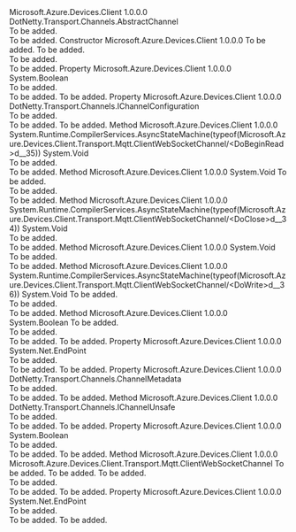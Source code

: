 <Type Name="ClientWebSocketChannel" FullName="Microsoft.Azure.Devices.Client.Transport.Mqtt.ClientWebSocketChannel">
  <TypeSignature Language="C#" Value="public class ClientWebSocketChannel : DotNetty.Transport.Channels.AbstractChannel" />
  <TypeSignature Language="ILAsm" Value=".class public auto ansi beforefieldinit ClientWebSocketChannel extends DotNetty.Transport.Channels.AbstractChannel" />
  <TypeSignature Language="DocId" Value="T:Microsoft.Azure.Devices.Client.Transport.Mqtt.ClientWebSocketChannel" />
  <TypeSignature Language="VB.NET" Value="Public Class ClientWebSocketChannel&#xA;Inherits AbstractChannel" />
  <TypeSignature Language="F#" Value="type ClientWebSocketChannel = class&#xA;    inherit AbstractChannel" />
  <AssemblyInfo>
    <AssemblyName>Microsoft.Azure.Devices.Client</AssemblyName>
    <AssemblyVersion>1.0.0.0</AssemblyVersion>
  </AssemblyInfo>
  <Base>
    <BaseTypeName>DotNetty.Transport.Channels.AbstractChannel</BaseTypeName>
  </Base>
  <Interfaces />
  <Docs>
    <summary>To be added.</summary>
    <remarks>To be added.</remarks>
  </Docs>
  <Members>
    <Member MemberName=".ctor">
      <MemberSignature Language="C#" Value="public ClientWebSocketChannel (DotNetty.Transport.Channels.IChannel parent, System.Net.WebSockets.ClientWebSocket webSocket);" />
      <MemberSignature Language="ILAsm" Value=".method public hidebysig specialname rtspecialname instance void .ctor(class DotNetty.Transport.Channels.IChannel parent, class System.Net.WebSockets.ClientWebSocket webSocket) cil managed" />
      <MemberSignature Language="DocId" Value="M:Microsoft.Azure.Devices.Client.Transport.Mqtt.ClientWebSocketChannel.#ctor(DotNetty.Transport.Channels.IChannel,System.Net.WebSockets.ClientWebSocket)" />
      <MemberSignature Language="VB.NET" Value="Public Sub New (parent As IChannel, webSocket As ClientWebSocket)" />
      <MemberSignature Language="F#" Value="new Microsoft.Azure.Devices.Client.Transport.Mqtt.ClientWebSocketChannel : DotNetty.Transport.Channels.IChannel * System.Net.WebSockets.ClientWebSocket -&gt; Microsoft.Azure.Devices.Client.Transport.Mqtt.ClientWebSocketChannel" Usage="new Microsoft.Azure.Devices.Client.Transport.Mqtt.ClientWebSocketChannel (parent, webSocket)" />
      <MemberType>Constructor</MemberType>
      <AssemblyInfo>
        <AssemblyName>Microsoft.Azure.Devices.Client</AssemblyName>
        <AssemblyVersion>1.0.0.0</AssemblyVersion>
      </AssemblyInfo>
      <Parameters>
        <Parameter Name="parent" Type="DotNetty.Transport.Channels.IChannel" />
        <Parameter Name="webSocket" Type="System.Net.WebSockets.ClientWebSocket" />
      </Parameters>
      <Docs>
        <param name="parent">To be added.</param>
        <param name="webSocket">To be added.</param>
        <summary>To be added.</summary>
        <remarks>To be added.</remarks>
      </Docs>
    </Member>
    <Member MemberName="Active">
      <MemberSignature Language="C#" Value="public override bool Active { get; }" />
      <MemberSignature Language="ILAsm" Value=".property instance bool Active" />
      <MemberSignature Language="DocId" Value="P:Microsoft.Azure.Devices.Client.Transport.Mqtt.ClientWebSocketChannel.Active" />
      <MemberSignature Language="VB.NET" Value="Public Overrides ReadOnly Property Active As Boolean" />
      <MemberSignature Language="F#" Value="member this.Active : bool" Usage="Microsoft.Azure.Devices.Client.Transport.Mqtt.ClientWebSocketChannel.Active" />
      <MemberType>Property</MemberType>
      <AssemblyInfo>
        <AssemblyName>Microsoft.Azure.Devices.Client</AssemblyName>
        <AssemblyVersion>1.0.0.0</AssemblyVersion>
      </AssemblyInfo>
      <ReturnValue>
        <ReturnType>System.Boolean</ReturnType>
      </ReturnValue>
      <Docs>
        <summary>To be added.</summary>
        <value>To be added.</value>
        <remarks>To be added.</remarks>
      </Docs>
    </Member>
    <Member MemberName="Configuration">
      <MemberSignature Language="C#" Value="public override DotNetty.Transport.Channels.IChannelConfiguration Configuration { get; }" />
      <MemberSignature Language="ILAsm" Value=".property instance class DotNetty.Transport.Channels.IChannelConfiguration Configuration" />
      <MemberSignature Language="DocId" Value="P:Microsoft.Azure.Devices.Client.Transport.Mqtt.ClientWebSocketChannel.Configuration" />
      <MemberSignature Language="VB.NET" Value="Public Overrides ReadOnly Property Configuration As IChannelConfiguration" />
      <MemberSignature Language="F#" Value="member this.Configuration : DotNetty.Transport.Channels.IChannelConfiguration" Usage="Microsoft.Azure.Devices.Client.Transport.Mqtt.ClientWebSocketChannel.Configuration" />
      <MemberType>Property</MemberType>
      <AssemblyInfo>
        <AssemblyName>Microsoft.Azure.Devices.Client</AssemblyName>
        <AssemblyVersion>1.0.0.0</AssemblyVersion>
      </AssemblyInfo>
      <ReturnValue>
        <ReturnType>DotNetty.Transport.Channels.IChannelConfiguration</ReturnType>
      </ReturnValue>
      <Docs>
        <summary>To be added.</summary>
        <value>To be added.</value>
        <remarks>To be added.</remarks>
      </Docs>
    </Member>
    <Member MemberName="DoBeginRead">
      <MemberSignature Language="C#" Value="protected override void DoBeginRead ();" />
      <MemberSignature Language="ILAsm" Value=".method familyhidebysig virtual instance void DoBeginRead() cil managed" />
      <MemberSignature Language="DocId" Value="M:Microsoft.Azure.Devices.Client.Transport.Mqtt.ClientWebSocketChannel.DoBeginRead" />
      <MemberSignature Language="VB.NET" Value="Protected Overrides Sub DoBeginRead ()" />
      <MemberSignature Language="F#" Value="override this.DoBeginRead : unit -&gt; unit" Usage="clientWebSocketChannel.DoBeginRead " />
      <MemberType>Method</MemberType>
      <AssemblyInfo>
        <AssemblyName>Microsoft.Azure.Devices.Client</AssemblyName>
        <AssemblyVersion>1.0.0.0</AssemblyVersion>
      </AssemblyInfo>
      <Attributes>
        <Attribute>
          <AttributeName>System.Runtime.CompilerServices.AsyncStateMachine(typeof(Microsoft.Azure.Devices.Client.Transport.Mqtt.ClientWebSocketChannel/&lt;DoBeginRead&gt;d__35))</AttributeName>
        </Attribute>
      </Attributes>
      <ReturnValue>
        <ReturnType>System.Void</ReturnType>
      </ReturnValue>
      <Parameters />
      <Docs>
        <summary>To be added.</summary>
        <remarks>To be added.</remarks>
      </Docs>
    </Member>
    <Member MemberName="DoBind">
      <MemberSignature Language="C#" Value="protected override void DoBind (System.Net.EndPoint localAddress);" />
      <MemberSignature Language="ILAsm" Value=".method familyhidebysig virtual instance void DoBind(class System.Net.EndPoint localAddress) cil managed" />
      <MemberSignature Language="DocId" Value="M:Microsoft.Azure.Devices.Client.Transport.Mqtt.ClientWebSocketChannel.DoBind(System.Net.EndPoint)" />
      <MemberSignature Language="VB.NET" Value="Protected Overrides Sub DoBind (localAddress As EndPoint)" />
      <MemberSignature Language="F#" Value="override this.DoBind : System.Net.EndPoint -&gt; unit" Usage="clientWebSocketChannel.DoBind localAddress" />
      <MemberType>Method</MemberType>
      <AssemblyInfo>
        <AssemblyName>Microsoft.Azure.Devices.Client</AssemblyName>
        <AssemblyVersion>1.0.0.0</AssemblyVersion>
      </AssemblyInfo>
      <ReturnValue>
        <ReturnType>System.Void</ReturnType>
      </ReturnValue>
      <Parameters>
        <Parameter Name="localAddress" Type="System.Net.EndPoint" />
      </Parameters>
      <Docs>
        <param name="localAddress">To be added.</param>
        <summary>To be added.</summary>
        <remarks>To be added.</remarks>
      </Docs>
    </Member>
    <Member MemberName="DoClose">
      <MemberSignature Language="C#" Value="protected override void DoClose ();" />
      <MemberSignature Language="ILAsm" Value=".method familyhidebysig virtual instance void DoClose() cil managed" />
      <MemberSignature Language="DocId" Value="M:Microsoft.Azure.Devices.Client.Transport.Mqtt.ClientWebSocketChannel.DoClose" />
      <MemberSignature Language="VB.NET" Value="Protected Overrides Sub DoClose ()" />
      <MemberSignature Language="F#" Value="override this.DoClose : unit -&gt; unit" Usage="clientWebSocketChannel.DoClose " />
      <MemberType>Method</MemberType>
      <AssemblyInfo>
        <AssemblyName>Microsoft.Azure.Devices.Client</AssemblyName>
        <AssemblyVersion>1.0.0.0</AssemblyVersion>
      </AssemblyInfo>
      <Attributes>
        <Attribute>
          <AttributeName>System.Runtime.CompilerServices.AsyncStateMachine(typeof(Microsoft.Azure.Devices.Client.Transport.Mqtt.ClientWebSocketChannel/&lt;DoClose&gt;d__34))</AttributeName>
        </Attribute>
      </Attributes>
      <ReturnValue>
        <ReturnType>System.Void</ReturnType>
      </ReturnValue>
      <Parameters />
      <Docs>
        <summary>To be added.</summary>
        <remarks>To be added.</remarks>
      </Docs>
    </Member>
    <Member MemberName="DoDisconnect">
      <MemberSignature Language="C#" Value="protected override void DoDisconnect ();" />
      <MemberSignature Language="ILAsm" Value=".method familyhidebysig virtual instance void DoDisconnect() cil managed" />
      <MemberSignature Language="DocId" Value="M:Microsoft.Azure.Devices.Client.Transport.Mqtt.ClientWebSocketChannel.DoDisconnect" />
      <MemberSignature Language="VB.NET" Value="Protected Overrides Sub DoDisconnect ()" />
      <MemberSignature Language="F#" Value="override this.DoDisconnect : unit -&gt; unit" Usage="clientWebSocketChannel.DoDisconnect " />
      <MemberType>Method</MemberType>
      <AssemblyInfo>
        <AssemblyName>Microsoft.Azure.Devices.Client</AssemblyName>
        <AssemblyVersion>1.0.0.0</AssemblyVersion>
      </AssemblyInfo>
      <ReturnValue>
        <ReturnType>System.Void</ReturnType>
      </ReturnValue>
      <Parameters />
      <Docs>
        <summary>To be added.</summary>
        <remarks>To be added.</remarks>
      </Docs>
    </Member>
    <Member MemberName="DoWrite">
      <MemberSignature Language="C#" Value="protected override void DoWrite (DotNetty.Transport.Channels.ChannelOutboundBuffer channelOutboundBuffer);" />
      <MemberSignature Language="ILAsm" Value=".method familyhidebysig virtual instance void DoWrite(class DotNetty.Transport.Channels.ChannelOutboundBuffer channelOutboundBuffer) cil managed" />
      <MemberSignature Language="DocId" Value="M:Microsoft.Azure.Devices.Client.Transport.Mqtt.ClientWebSocketChannel.DoWrite(DotNetty.Transport.Channels.ChannelOutboundBuffer)" />
      <MemberSignature Language="F#" Value="override this.DoWrite : DotNetty.Transport.Channels.ChannelOutboundBuffer -&gt; unit" Usage="clientWebSocketChannel.DoWrite channelOutboundBuffer" />
      <MemberType>Method</MemberType>
      <AssemblyInfo>
        <AssemblyName>Microsoft.Azure.Devices.Client</AssemblyName>
        <AssemblyVersion>1.0.0.0</AssemblyVersion>
      </AssemblyInfo>
      <Attributes>
        <Attribute>
          <AttributeName>System.Runtime.CompilerServices.AsyncStateMachine(typeof(Microsoft.Azure.Devices.Client.Transport.Mqtt.ClientWebSocketChannel/&lt;DoWrite&gt;d__36))</AttributeName>
        </Attribute>
      </Attributes>
      <ReturnValue>
        <ReturnType>System.Void</ReturnType>
      </ReturnValue>
      <Parameters>
        <Parameter Name="channelOutboundBuffer" Type="DotNetty.Transport.Channels.ChannelOutboundBuffer" />
      </Parameters>
      <Docs>
        <param name="channelOutboundBuffer">To be added.</param>
        <summary>To be added.</summary>
        <remarks>To be added.</remarks>
      </Docs>
    </Member>
    <Member MemberName="IsCompatible">
      <MemberSignature Language="C#" Value="protected override bool IsCompatible (DotNetty.Transport.Channels.IEventLoop eventLoop);" />
      <MemberSignature Language="ILAsm" Value=".method familyhidebysig virtual instance bool IsCompatible(class DotNetty.Transport.Channels.IEventLoop eventLoop) cil managed" />
      <MemberSignature Language="DocId" Value="M:Microsoft.Azure.Devices.Client.Transport.Mqtt.ClientWebSocketChannel.IsCompatible(DotNetty.Transport.Channels.IEventLoop)" />
      <MemberSignature Language="VB.NET" Value="Protected Overrides Function IsCompatible (eventLoop As IEventLoop) As Boolean" />
      <MemberSignature Language="F#" Value="override this.IsCompatible : DotNetty.Transport.Channels.IEventLoop -&gt; bool" Usage="clientWebSocketChannel.IsCompatible eventLoop" />
      <MemberType>Method</MemberType>
      <AssemblyInfo>
        <AssemblyName>Microsoft.Azure.Devices.Client</AssemblyName>
        <AssemblyVersion>1.0.0.0</AssemblyVersion>
      </AssemblyInfo>
      <ReturnValue>
        <ReturnType>System.Boolean</ReturnType>
      </ReturnValue>
      <Parameters>
        <Parameter Name="eventLoop" Type="DotNetty.Transport.Channels.IEventLoop" />
      </Parameters>
      <Docs>
        <param name="eventLoop">To be added.</param>
        <summary>To be added.</summary>
        <returns>To be added.</returns>
        <remarks>To be added.</remarks>
      </Docs>
    </Member>
    <Member MemberName="LocalAddressInternal">
      <MemberSignature Language="C#" Value="protected override System.Net.EndPoint LocalAddressInternal { get; }" />
      <MemberSignature Language="ILAsm" Value=".property instance class System.Net.EndPoint LocalAddressInternal" />
      <MemberSignature Language="DocId" Value="P:Microsoft.Azure.Devices.Client.Transport.Mqtt.ClientWebSocketChannel.LocalAddressInternal" />
      <MemberSignature Language="VB.NET" Value="Protected Overrides ReadOnly Property LocalAddressInternal As EndPoint" />
      <MemberSignature Language="F#" Value="member this.LocalAddressInternal : System.Net.EndPoint" Usage="Microsoft.Azure.Devices.Client.Transport.Mqtt.ClientWebSocketChannel.LocalAddressInternal" />
      <MemberType>Property</MemberType>
      <AssemblyInfo>
        <AssemblyName>Microsoft.Azure.Devices.Client</AssemblyName>
        <AssemblyVersion>1.0.0.0</AssemblyVersion>
      </AssemblyInfo>
      <ReturnValue>
        <ReturnType>System.Net.EndPoint</ReturnType>
      </ReturnValue>
      <Docs>
        <summary>To be added.</summary>
        <value>To be added.</value>
        <remarks>To be added.</remarks>
      </Docs>
    </Member>
    <Member MemberName="Metadata">
      <MemberSignature Language="C#" Value="public override DotNetty.Transport.Channels.ChannelMetadata Metadata { get; }" />
      <MemberSignature Language="ILAsm" Value=".property instance class DotNetty.Transport.Channels.ChannelMetadata Metadata" />
      <MemberSignature Language="DocId" Value="P:Microsoft.Azure.Devices.Client.Transport.Mqtt.ClientWebSocketChannel.Metadata" />
      <MemberSignature Language="VB.NET" Value="Public Overrides ReadOnly Property Metadata As ChannelMetadata" />
      <MemberSignature Language="F#" Value="member this.Metadata : DotNetty.Transport.Channels.ChannelMetadata" Usage="Microsoft.Azure.Devices.Client.Transport.Mqtt.ClientWebSocketChannel.Metadata" />
      <MemberType>Property</MemberType>
      <AssemblyInfo>
        <AssemblyName>Microsoft.Azure.Devices.Client</AssemblyName>
        <AssemblyVersion>1.0.0.0</AssemblyVersion>
      </AssemblyInfo>
      <ReturnValue>
        <ReturnType>DotNetty.Transport.Channels.ChannelMetadata</ReturnType>
      </ReturnValue>
      <Docs>
        <summary>To be added.</summary>
        <value>To be added.</value>
        <remarks>To be added.</remarks>
      </Docs>
    </Member>
    <Member MemberName="NewUnsafe">
      <MemberSignature Language="C#" Value="protected override DotNetty.Transport.Channels.IChannelUnsafe NewUnsafe ();" />
      <MemberSignature Language="ILAsm" Value=".method familyhidebysig virtual instance class DotNetty.Transport.Channels.IChannelUnsafe NewUnsafe() cil managed" />
      <MemberSignature Language="DocId" Value="M:Microsoft.Azure.Devices.Client.Transport.Mqtt.ClientWebSocketChannel.NewUnsafe" />
      <MemberSignature Language="VB.NET" Value="Protected Overrides Function NewUnsafe () As IChannelUnsafe" />
      <MemberSignature Language="F#" Value="override this.NewUnsafe : unit -&gt; DotNetty.Transport.Channels.IChannelUnsafe" Usage="clientWebSocketChannel.NewUnsafe " />
      <MemberType>Method</MemberType>
      <AssemblyInfo>
        <AssemblyName>Microsoft.Azure.Devices.Client</AssemblyName>
        <AssemblyVersion>1.0.0.0</AssemblyVersion>
      </AssemblyInfo>
      <ReturnValue>
        <ReturnType>DotNetty.Transport.Channels.IChannelUnsafe</ReturnType>
      </ReturnValue>
      <Parameters />
      <Docs>
        <summary>To be added.</summary>
        <returns>To be added.</returns>
        <remarks>To be added.</remarks>
      </Docs>
    </Member>
    <Member MemberName="Open">
      <MemberSignature Language="C#" Value="public override bool Open { get; }" />
      <MemberSignature Language="ILAsm" Value=".property instance bool Open" />
      <MemberSignature Language="DocId" Value="P:Microsoft.Azure.Devices.Client.Transport.Mqtt.ClientWebSocketChannel.Open" />
      <MemberSignature Language="VB.NET" Value="Public Overrides ReadOnly Property Open As Boolean" />
      <MemberSignature Language="F#" Value="member this.Open : bool" Usage="Microsoft.Azure.Devices.Client.Transport.Mqtt.ClientWebSocketChannel.Open" />
      <MemberType>Property</MemberType>
      <AssemblyInfo>
        <AssemblyName>Microsoft.Azure.Devices.Client</AssemblyName>
        <AssemblyVersion>1.0.0.0</AssemblyVersion>
      </AssemblyInfo>
      <ReturnValue>
        <ReturnType>System.Boolean</ReturnType>
      </ReturnValue>
      <Docs>
        <summary>To be added.</summary>
        <value>To be added.</value>
        <remarks>To be added.</remarks>
      </Docs>
    </Member>
    <Member MemberName="Option&lt;T&gt;">
      <MemberSignature Language="C#" Value="public Microsoft.Azure.Devices.Client.Transport.Mqtt.ClientWebSocketChannel Option&lt;T&gt; (DotNetty.Transport.Channels.ChannelOption&lt;T&gt; option, T value);" />
      <MemberSignature Language="ILAsm" Value=".method public hidebysig instance class Microsoft.Azure.Devices.Client.Transport.Mqtt.ClientWebSocketChannel Option&lt;T&gt;(class DotNetty.Transport.Channels.ChannelOption`1&lt;!!T&gt; option, !!T value) cil managed" />
      <MemberSignature Language="DocId" Value="M:Microsoft.Azure.Devices.Client.Transport.Mqtt.ClientWebSocketChannel.Option``1(DotNetty.Transport.Channels.ChannelOption{``0},``0)" />
      <MemberSignature Language="VB.NET" Value="Public Function Option(Of T) (option As ChannelOption(Of T), value As T) As ClientWebSocketChannel" />
      <MemberSignature Language="F#" Value="member this.Option : DotNetty.Transport.Channels.ChannelOption&lt;'T&gt; * 'T -&gt; Microsoft.Azure.Devices.Client.Transport.Mqtt.ClientWebSocketChannel" Usage="clientWebSocketChannel.Option (option, value)" />
      <MemberType>Method</MemberType>
      <AssemblyInfo>
        <AssemblyName>Microsoft.Azure.Devices.Client</AssemblyName>
        <AssemblyVersion>1.0.0.0</AssemblyVersion>
      </AssemblyInfo>
      <ReturnValue>
        <ReturnType>Microsoft.Azure.Devices.Client.Transport.Mqtt.ClientWebSocketChannel</ReturnType>
      </ReturnValue>
      <TypeParameters>
        <TypeParameter Name="T" />
      </TypeParameters>
      <Parameters>
        <Parameter Name="option" Type="DotNetty.Transport.Channels.ChannelOption&lt;T&gt;" />
        <Parameter Name="value" Type="T" />
      </Parameters>
      <Docs>
        <typeparam name="T">To be added.</typeparam>
        <param name="option">To be added.</param>
        <param name="value">To be added.</param>
        <summary>To be added.</summary>
        <returns>To be added.</returns>
        <remarks>To be added.</remarks>
      </Docs>
    </Member>
    <Member MemberName="RemoteAddressInternal">
      <MemberSignature Language="C#" Value="protected override System.Net.EndPoint RemoteAddressInternal { get; }" />
      <MemberSignature Language="ILAsm" Value=".property instance class System.Net.EndPoint RemoteAddressInternal" />
      <MemberSignature Language="DocId" Value="P:Microsoft.Azure.Devices.Client.Transport.Mqtt.ClientWebSocketChannel.RemoteAddressInternal" />
      <MemberSignature Language="VB.NET" Value="Protected Overrides ReadOnly Property RemoteAddressInternal As EndPoint" />
      <MemberSignature Language="F#" Value="member this.RemoteAddressInternal : System.Net.EndPoint" Usage="Microsoft.Azure.Devices.Client.Transport.Mqtt.ClientWebSocketChannel.RemoteAddressInternal" />
      <MemberType>Property</MemberType>
      <AssemblyInfo>
        <AssemblyName>Microsoft.Azure.Devices.Client</AssemblyName>
        <AssemblyVersion>1.0.0.0</AssemblyVersion>
      </AssemblyInfo>
      <ReturnValue>
        <ReturnType>System.Net.EndPoint</ReturnType>
      </ReturnValue>
      <Docs>
        <summary>To be added.</summary>
        <value>To be added.</value>
        <remarks>To be added.</remarks>
      </Docs>
    </Member>
  </Members>
</Type>